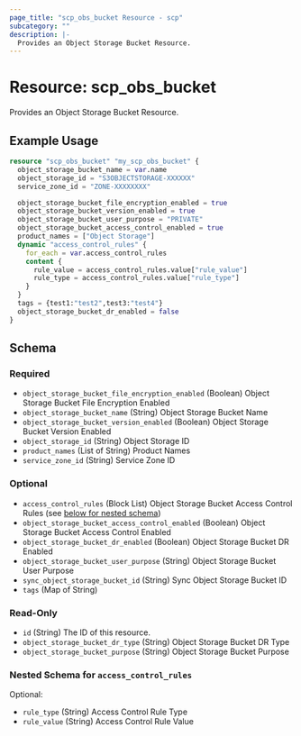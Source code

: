 ```yaml
---
page_title: "scp_obs_bucket Resource - scp"
subcategory: ""
description: |-
  Provides an Object Storage Bucket Resource.
---
```


# Resource: scp_obs_bucket

Provides an Object Storage Bucket Resource.


## Example Usage

```terraform
resource "scp_obs_bucket" "my_scp_obs_bucket" {
  object_storage_bucket_name = var.name
  object_storage_id = "S3OBJECTSTORAGE-XXXXXX"
  service_zone_id = "ZONE-XXXXXXXX"

  object_storage_bucket_file_encryption_enabled = true
  object_storage_bucket_version_enabled = true
  object_storage_bucket_user_purpose = "PRIVATE"
  object_storage_bucket_access_control_enabled = true
  product_names = ["Object Storage"]
  dynamic "access_control_rules" {
    for_each = var.access_control_rules
    content {
      rule_value = access_control_rules.value["rule_value"]
      rule_type = access_control_rules.value["rule_type"]
    }
  }
  tags = {test1:"test2",test3:"test4"}
  object_storage_bucket_dr_enabled = false
}
```

<!-- schema generated by tfplugindocs -->
## Schema

### Required

- `object_storage_bucket_file_encryption_enabled` (Boolean) Object Storage Bucket File Encryption Enabled
- `object_storage_bucket_name` (String) Object Storage Bucket Name
- `object_storage_bucket_version_enabled` (Boolean) Object Storage Bucket Version Enabled
- `object_storage_id` (String) Object Storage ID
- `product_names` (List of String) Product Names
- `service_zone_id` (String) Service Zone ID

### Optional

- `access_control_rules` (Block List) Object Storage Bucket Access Control Rules (see [below for nested schema](#nestedblock--access_control_rules))
- `object_storage_bucket_access_control_enabled` (Boolean) Object Storage Bucket Access Control Enabled
- `object_storage_bucket_dr_enabled` (Boolean) Object Storage Bucket DR Enabled
- `object_storage_bucket_user_purpose` (String) Object Storage Bucket User Purpose
- `sync_object_storage_bucket_id` (String) Sync Object Storage Bucket ID
- `tags` (Map of String)

### Read-Only

- `id` (String) The ID of this resource.
- `object_storage_bucket_dr_type` (String) Object Storage Bucket DR Type
- `object_storage_bucket_purpose` (String) Object Storage Bucket Purpose

<a id="nestedblock--access_control_rules"></a>
### Nested Schema for `access_control_rules`

Optional:

- `rule_type` (String) Access Control Rule Type
- `rule_value` (String) Access Control Rule Value
